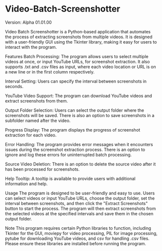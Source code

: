 # Video-Batch-Screenshotter
Version: Alpha 01.01.00


Video Batch Screenshotter is a Python-based application that automates the process of extracting screenshots from multiple videos. It is designed with a user-friendly GUI using the Tkinter library, making it easy for users to interact with the program.

Features
Batch Processing: The program allows users to select multiple videos at once, or input YouTube URLs, for screenshot extraction. It also supports .txt and .csv files as input, where each video location or URL is on a new line or in the first column respectively.

Interval Setting: Users can specify the interval between screenshots in seconds.

YouTube Video Support: The program can download YouTube videos and extract screenshots from them.

Output Folder Selection: Users can select the output folder where the screenshots will be saved. There is also an option to save screenshots in a subfolder named after the video.

Progress Display: The program displays the progress of screenshot extraction for each video.

Error Handling: The program provides error messages when it encounters issues during the screenshot extraction process. There is an option to ignore and log these errors for uninterrupted batch processing.

Source Video Deletion: There is an option to delete the source video after it has been processed for screenshots.

Help Tooltip: A tooltip is available to provide users with additional information and help.

Usage
The program is designed to be user-friendly and easy to use. Users can select videos or input YouTube URLs, choose the output folder, set the interval between screenshots, and then click the "Extract Screenshots" button to start the process. The program will then extract screenshots from the selected videos at the specified intervals and save them in the chosen output folder.

Note
This program requires certain Python libraries to function, including Tkinter for the GUI, moviepy for video processing, PIL for image processing, pytube for downloading YouTube videos, and csv for handling .csv files. Please ensure these libraries are installed before running the program.
